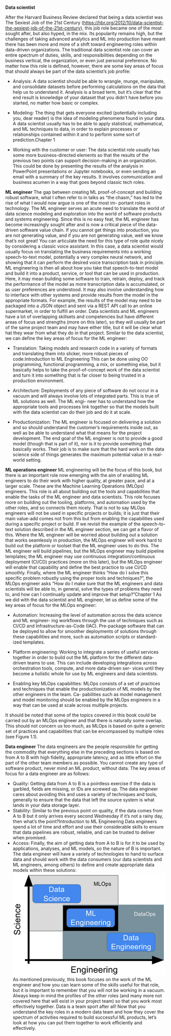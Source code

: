 **Data scientist**

After the Harvard Business Review declared that being a data scientist was The Sexiest Job of the 21st
Century (https://hbr.org/2012/10/data-scientist-the-sexiest-job-of-the-21st-century),
this job role became one of the most sought after, but also hyped, in the mix. Its popularity remains
high, but the challenges of taking advanced analytics and ML into production have meant there
has been more and more of a shift toward engineering roles within data-driven organizations. The
traditional data scientist role can cover an entire spectrum of duties, skills, and responsibilities
depending on the business vertical, the organization, or even just personal preference. No matter
how this role is defined, however, there are some key areas of focus that should always be part
of the data scientist’s job profile:
- Analysis: A data scientist should be able to wrangle, munge, manipulate, and consolidate
datasets before performing calculations on the data that help us to understand it. Analysis
is a broad term, but it’s clear that the end result is knowledge of your dataset that you
didn’t have before you started, no matter how basic or complex.
- Modeling: The thing that gets everyone excited (potentially including you, dear reader)
is the idea of modeling phenomena found in your data. A data scientist usually has to be
able to apply statistical, mathematical, and ML techniques to data, in order to explain
processes or relationships contained within it and to perform some sort of prediction.Chapter 1

- Working with the customer or user: The data scientist role usually has some more
business-directed elements so that the results of the previous two points can support
decision-making in an organization. This could be done by presenting the results of the
analysis in PowerPoint presentations or Jupyter notebooks, or even sending an email with
a summary of the key results. It involves communication and business acumen in a way
that goes beyond classic tech roles.

**ML engineer**
The gap between creating ML proof-of-concept and building robust software, what I often refer
to in talks as “the chasm,” has led to the rise of what I would now argue is one of the most im-
portant roles in technology. The ML engineer serves an acute need to translate the world of data
science modeling and exploration into the world of software products and systems engineering.
Since this is no easy feat, the ML engineer has become increasingly sought after and is now a
critical piece of the data-driven software value chain. If you cannot get things into production,
you are not generating value, and if you are not generating value, well we know that’s not great!
You can articulate the need for this type of role quite nicely by considering a classic voice assistant.
In this case, a data scientist would usually focus on translating the business requirements into a
working speech-to-text model, potentially a very complex neural network, and showing that it can
perform the desired voice transcription task in principle. ML engineering is then all about how
you take that speech-to-text model and build it into a product, service, or tool that can be used
in production. Here, it may mean building some software to train, retrain, deploy, and track the
performance of the model as more transcription data is accumulated, or as user preferences are
understood. It may also involve understanding how to interface with other systems and provide
results from the model in the appropriate formats. For example, the results of the model may
need to be packaged into a JSON object and sent via a REST API call to an online supermarket, in
order to fulfill an order.
Data scientists and ML engineers have a lot of overlapping skillsets and competencies but have
different areas of focus and strengths (more on this later), so they will usually be part of the same
project team and may have either title, but it will be clear what hat they wear from what they
do in that project.
Similar to the data scientist, we can define the key areas of focus for the ML engineer:

- Translation: Taking models and research code in a variety of formats and translating
them into slicker, more robust pieces of code.Introduction to ML Engineering This can be done using OO programming, functional programming, a mix, or something
else, but it basically helps to take the proof-of-concept work of the data scientist and turn
it into something that is far closer to being trusted in a production environment.

- Architecture: Deployments of any piece of software do not occur in a vacuum and will
always involve lots of integrated parts. This is true of ML solutions as well. The ML engi-
neer has to understand how the appropriate tools and processes link together so that the
models built with the data scientist can do their job and do it at scale.
- Productionization: The ML engineer is focused on delivering a solution and so should
understand the customer’s requirements inside out, as well as be able to understand what
that means for the project development. The end goal of the ML engineer is not to provide
a good model (though that is part of it), nor is it to provide something that basically works.
Their job is to make sure that the hard work on the data science side of things generates
the maximum potential value in a real-world setting.

**ML operations engineer**
ML engineering will be the focus of this book, but there is an important role now emerging with
the aim of enabling ML engineers to do their work with higher quality, at greater pace, and at a
larger scale. These are the Machine Learning Operations (MLOps) engineers. This role is all about
building out the tools and capabilities that enable the tasks of the ML engineer and data scientists.
This role focuses more on building out the tooling, platforms, and automation used by the other
roles, and so connects them nicely. That is not to say MLOps engineers will not be used in specific
projects or builds; it is just that their main value-add comes not from this but from enabling the
capabilities used during a specific project or build. If we revisit the example of the speech-to-text
solution described in the ML engineer section, we can get a flavor of this. Where the ML engineer
will be worried about building out a solution that works seamlessly in production, the MLOps
engineer will work hard to build out the platform or toolset that the ML engineer uses to do this.
The ML engineer will build pipelines, but the MLOps engineer may build pipeline templates; the
ML engineer may use continuous integration/continuous deployment (CI/CD) practices (more
on this later), but the MLOps engineer will enable that capability and define the best practice to
use CI/CD smoothly. Finally, where the ML engineer thinks “How do I solve this specific problem
robustly using the proper tools and techniques?”, the MLOps engineer asks “How do I make sure
that the ML engineers and data scientists will be able to, in general, solve the types of problems
they need to, and how can I continually update and improve that setup?”Chapter 1
As we did with the data scientist and ML engineer, let us define some of the key areas of focus
for the MLOps engineer:

- Automation: Increasing the level of automation across the data science and ML engineer-
ing workflows through the use of techniques such as CI/CD and Infrastructure-as-Code
(IAC). Pre-package software that can be deployed to allow for smoother deployments of
solutions through these capabilities and more, such as automation scripts or standard-
ized templates.

- Platform engineering: Working to integrate a series of useful services together in order
to build out the ML platform for the different data-driven teams to use. This can include
developing integrations across orchestration tools, compute, and more data-driven ser-
vices until they become a holistic whole for use by ML engineers and data scientists.
- Enabling key MLOps capabilities: MLOps consists of a set of practices and techniques
that enable the productionization of ML models by the other engineers in the team. Ca-
pabilities such as model management and model monitoring should be enabled by the
MLOps engineers in a way that can be used at scale across multiple projects.

It should be noted that some of the topics covered in this book could be carried out by an MLOps
engineer and that there is naturally some overlap. This should not concern us too much, as MLOps
is based on quite a generic set of practices and capabilities that can be encompassed by multiple
roles (see Figure 1.1).

**Data engineer** 
The data engineers are the people responsible for getting the commodity that everything else in
the preceding sections is based on from A to B with high fidelity, appropriate latency, and as little
effort on the part of the other team members as possible. You cannot create any type of software
product, never mind an ML product, without data.
The key areas of focus for a data engineer are as follows:

- Quality: Getting data from A to B is a pointless exercise if the data is garbled, fields are
missing, or IDs are screwed up. The data engineer cares about avoiding this and uses
a variety of techniques and tools, generally to ensure that the data that left the source
system is what lands in your data storage layer.
- Stability: Similar to the previous point on quality, if the data comes from A to B but it only
arrives every second Wednesday if it’s not a rainy day, then what’s the point?Introduction to ML Engineering
Data engineers spend a lot of time and effort and use their considerable skills to ensure
that data pipelines are robust, reliable, and can be trusted to deliver when promised.
- Access: Finally, the aim of getting data from A to B is for it to be used by applications,
analyses, and ML models, so the nature of B is important. The data engineer will have a
variety of technologies to hand to surface data and should work with the data consumers
(our data scientists and ML engineers, among others) to define and create appropriate
data models within these solutions:
![alt text](image.png)
As mentioned previously, this book focuses on the work of the ML engineer and how you can
learn some of the skills useful for that role, but it is important to remember that you will not be
working in a vacuum. Always keep in mind the profiles of the other roles (and many more not
covered here that will exist in your project team) so that you work most effectively together. Data
is a team sport after all!
Now that you understand the key roles in a modern data team and how they cover the spectrum
of activities required to build successful ML products, let’s look at how you can put them together
to work efficiently and effectively.